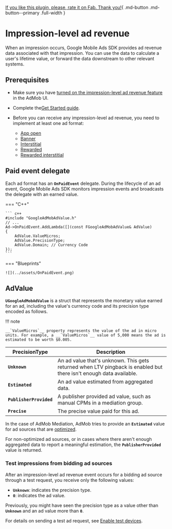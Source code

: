 [If you like this plugin, please, rate it on Fab. Thank you!](https://fab.com/s/804df971aef3){ .md-button .md-button--primary .full-width }

# Impression-level ad revenue

When an impression occurs, Google Mobile Ads SDK provides ad revenue data associated with that impression. You can use the data to calculate a user's lifetime value, or forward the data downstream to other relevant systems.

## Prerequisites
-   Make sure you have [turned on the impression-level ad revenue feature](https://support.google.com/admob/answer/11322405) in the AdMob UI.
-   Complete the[Get Started guide](../index.md).
-   Before you can receive any impression-level ad revenue, you need to implement at least one ad format:

    -   [App open](../ad-formats/app-open-ads.md)
    -   [Banner](../ad-formats/banner-ads.md)
    -   [Interstitial](../ad-formats/interstitial-ads.md)
    -   [Rewarded](../ad-formats/rewarded-ads.md)
    -   [Rewarded interstitial](../ad-formats/rewarded-interstitial-ads.md)

## Paid event delegate

Each ad format has an __`OnPaidEvent`__ delegate. During the lifecycle of an ad event, Google Mobile Ads SDK monitors impression events and broadcasts the delegate with an earned value.

=== "C++"

    ``` c++
    #include "GoogleAdMobAdValue.h"
    // ...
    Ad->OnPaidEvent.AddLambda([](const FGoogleAdMobAdValue& AdValue)
    {
        AdValue.ValueMicros;
        AdValue.PrecisionType;
        AdValue.Domain; // Currency Code
    });
    ```

=== "Blueprints"

    ![](../assets/OnPaidEvent.png)

## AdValue

__`UGoogleAdMobAdValue`__ is a struct that represents the monetary value earned for an ad, including the value's currency code and its precision type encoded as follows.

!!! note

    __`ValueMicros`__ property represents the value of the ad in micro units. For example, a __`ValueMicros`__ value of 5,000 means the ad is estimated to be worth $0.005.

| PrecisionType	| Description |
| ------------- | ----------- |
| __`Unknown`__	| An ad value that's unknown. This gets returned when LTV pingback is enabled but there isn't enough data available. |
| __`Estimated`__ | An ad value estimated from aggregated data. |
| __`PublisherProvided`__ | A publisher provided ad value, such as manual CPMs in a mediation group. |
| __`Precise`__	| The precise value paid for this ad. |

In the case of AdMob Mediation, AdMob tries to provide an __`Estimated`__ value for ad sources that are [optimized](https://support.google.com/admob/answer/7374110).

For non-optimized ad sources, or in cases where there aren't enough aggregated data to report a meaningful estimation, the __`PublisherProvided`__ value is returned.

### Test impressions from bidding ad sources

After an impression-level ad revenue event occurs for a bidding ad source through a test request, you receive only the following values:

-   __`Unknown`__: indicates the precision type.
-   __`0`__: indicates the ad value.

Previously, you might have seen the precision type as a value other than __`Unknown`__ and an ad value more than __`0`__.

For details on sending a test ad request, see [Enable test devices](../enable-test-ads.md#enable-test-devices).